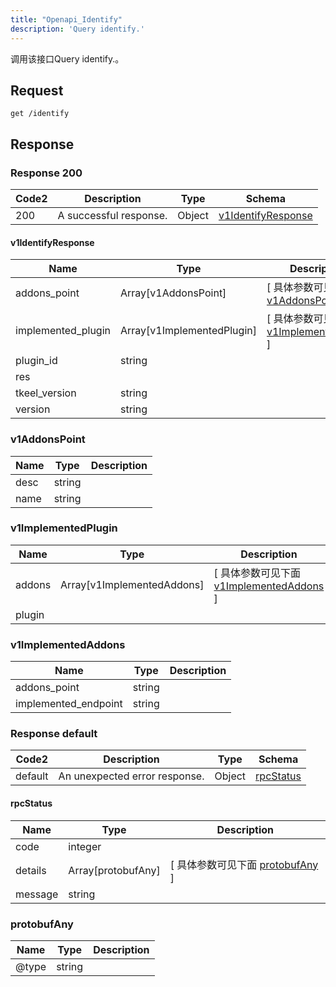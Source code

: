 ```yaml
---
title: "Openapi_Identify"
description: 'Query identify.'
---
```



调用该接口Query identify.。

## Request

```
get /identify
```

## Response

### Response  200

| Code2 | Description | Type | Schema |
| ---- | ----------- | ------ | ------ |
| 200 | A successful response. | Object | [v1IdentifyResponse](#v1IdentifyResponse) |

#### v1IdentifyResponse

| Name | Type | Description | 
| ---- | ---- | ----------- |         
| addons_point | Array[v1AddonsPoint] |  [ 具体参数可见下面 [v1AddonsPoint](#v1AddonsPoint) ] |           
| implemented_plugin | Array[v1ImplementedPlugin] |  [ 具体参数可见下面 [v1ImplementedPlugin](#v1ImplementedPlugin) ] |       
| plugin_id | string |  |      
| res |  |  |      
| tkeel_version | string |  |      
| version | string |  |   

### v1AddonsPoint

| Name | Type | Description | 
| ---- | ---- | ----------- |     
| desc | string |  |      
| name | string |  |   

### v1ImplementedPlugin

| Name | Type | Description | 
| ---- | ---- | ----------- |         
| addons | Array[v1ImplementedAddons] |  [ 具体参数可见下面 [v1ImplementedAddons](#v1ImplementedAddons) ] |       
| plugin |  |  |   

### v1ImplementedAddons

| Name | Type | Description | 
| ---- | ---- | ----------- |     
| addons_point | string |  |      
| implemented_endpoint | string |  |   

### Response  default

| Code2 | Description | Type | Schema |
| ---- | ----------- | ------ | ------ |
| default | An unexpected error response. | Object | [rpcStatus](#rpcStatus) |

#### rpcStatus

| Name | Type | Description | 
| ---- | ---- | ----------- |     
| code | integer |  |          
| details | Array[protobufAny] |  [ 具体参数可见下面 [protobufAny](#protobufAny) ] |       
| message | string |  |   

### protobufAny

| Name | Type | Description | 
| ---- | ---- | ----------- |     
| @type | string |  |   


  
     
 
 


          
     
   
     
 
 


 


